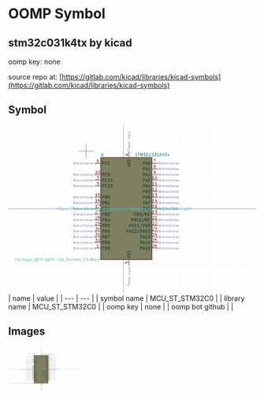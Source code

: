 # OOMP Symbol  
## stm32c031k4tx  by kicad  
  
oomp key: none  
  
source repo at: [https://gitlab.com/kicad/libraries/kicad-symbols](https://gitlab.com/kicad/libraries/kicad-symbols)  
## Symbol  
  
[![working.png](working_600.png)](working.png)  
| name | value | 
| --- | --- | 
| symbol name | MCU_ST_STM32C0 | 
| library name | MCU_ST_STM32C0 | 
| oomp key | none | 
| oomp bot github |  | 
## Images  
  
[![working.png](working_140.png)](working.png)  
